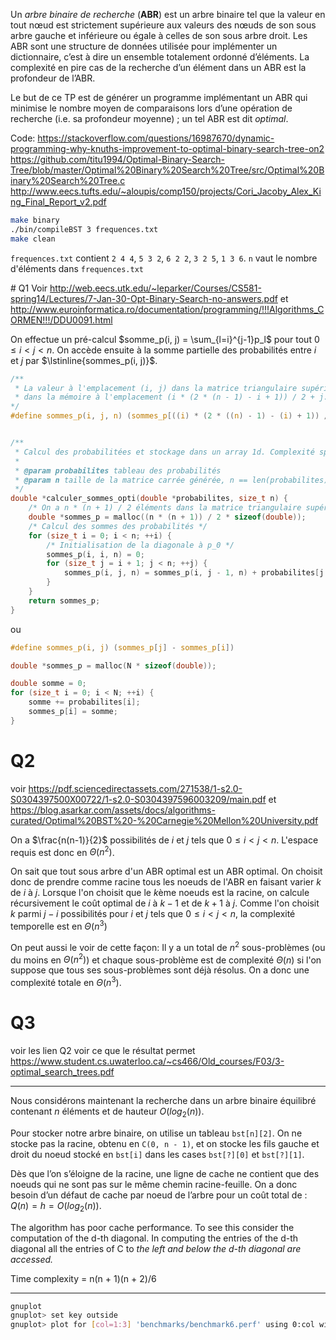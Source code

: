 Un _arbre binaire de recherche_ (**ABR**) est un arbre binaire tel que la valeur en tout nœud est strictement supérieure aux valeurs des nœuds de son sous arbre gauche et inférieure ou égale à celles de son sous arbre droit.
Les ABR sont une structure de données utilisée pour implémenter un dictionnaire, c’est à dire un ensemble totalement ordonné d’éléments. La complexité en pire cas de la recherche d’un élément dans un ABR est la profondeur de l’ABR.

Le but de ce TP est de générer un programme implémentant un ABR qui minimise le nombre moyen de
comparaisons lors d’une opération de recherche (i.e. sa profondeur moyenne) ; un tel ABR est dit _optimal_.

Code: https://stackoverflow.com/questions/16987670/dynamic-programming-why-knuths-improvement-to-optimal-binary-search-tree-on2
https://github.com/titu1994/Optimal-Binary-Search-Tree/blob/master/Optimal%20Binary%20Search%20Tree/src/Optimal%20Binary%20Search%20Tree.c
http://www.eecs.tufts.edu/~aloupis/comp150/projects/Cori_Jacoby_Alex_King_Final_Report_v2.pdf


```bash
make binary
./bin/compileBST 3 frequences.txt
make clean
```

`frequences.txt` contient `2 4 4`, `5 3 2`, `6 2 2`, `3 2 5`, `1 3 6`. `n` vaut le nombre d'éléments dans `frequences.txt`

# Q1
Voir http://web.eecs.utk.edu/~leparker/Courses/CS581-spring14/Lectures/7-Jan-30-Opt-Binary-Search-no-answers.pdf et http://www.euroinformatica.ro/documentation/programming/!!!Algorithms_CORMEN!!!/DDU0091.html

On effectue un pré-calcul $somme_p(i, j) = \sum_{l=i}^{j-1}p_l$ pour tout $0 \leq i < j < n$. On accède ensuite à la somme partielle des probabilités entre $i$ et $j$ par $\lstinline{sommes_p(i, j)}$.

```C
/** 
 * La valeur à l'emplacement (i, j) dans la matrice triangulaire supérieure se trouve 
 * dans la mémoire à l'emplacement (i * (2 * (n - 1) - i + 1)) / 2 + j.
*/
#define sommes_p(i, j, n) (sommes_p[((i) * (2 * ((n) - 1) - (i) + 1)) / 2 + (j)])


/**
 * Calcul des probabilitées et stockage dans un array 1d. Complexité spatiale et temporelle en O((n * (n + 1)) / 2).
 *
 * @param probabilites tableau des probabilités
 * @param n taille de la matrice carrée générée, n == len(probabilites) + 1
 */
double *calculer_sommes_opti(double *probabilites, size_t n) {
    /* On a n * (n + 1) / 2 éléments dans la matrice triangulaire supérieure avec la diagonale centrale nulle */
    double *sommes_p = malloc((n * (n + 1)) / 2 * sizeof(double));
    /* Calcul des sommes des probabilités */
    for (size_t i = 0; i < n; ++i) {
        /* Initialisation de la diagonale à p_0 */
        sommes_p(i, i, n) = 0;
        for (size_t j = i + 1; j < n; ++j) {
            sommes_p(i, j, n) = sommes_p(i, j - 1, n) + probabilites[j - 1];
        }
    }
    return sommes_p;
}
```
ou
```C
#define sommes_p(i, j) (sommes_p[j] - sommes_p[i])

double *sommes_p = malloc(N * sizeof(double));

double somme = 0;
for (size_t i = 0; i < N; ++i) {
	somme += probabilites[i];
	sommes_p[i] = somme;
}
```

# Q2
voir https://pdf.sciencedirectassets.com/271538/1-s2.0-S0304397500X00722/1-s2.0-S0304397596003209/main.pdf et https://blog.asarkar.com/assets/docs/algorithms-curated/Optimal%20BST%20-%20Carnegie%20Mellon%20University.pdf

On a $\frac{n(n-1)}{2}$ possibilités de $i$ et $j$ tels que $0 \leq i < j < n$. L'espace requis est donc en $\Theta(n^2)$.

On sait que tout sous arbre d'un ABR optimal est un ABR optimal. On choisit donc de prendre comme racine tous les noeuds de l'ABR en faisant varier $k$ de $i$ à $j$. Lorsque l'on choisit que le $k$ème noeuds est la racine, on calcule récursivement le coût optimal de $i$ à $k - 1$ et de $k + 1$ à $j$. Comme l'on choisit $k$ parmi $j - i$ possibilités pour $i$ et $j$ tels que $0 \leq i < j < n$, la complexité temporelle est en $\Theta(n^3)$

On peut aussi le voir de cette façon:
Il y a un total de $n^2$ sous-problèmes (ou du moins en $\Theta(n^2)$) et chaque sous-problème est de complexité $\Theta(n)$ si l'on suppose que tous ses sous-problèmes sont déjà résolus. On a donc une complexité totale en $\Theta(n^3)$.

# Q3
voir les lien Q2
voir ce que le résultat permet https://www.student.cs.uwaterloo.ca/~cs466/Old_courses/F03/3-optimal_search_trees.pdf


---

Nous considérons maintenant la recherche dans un arbre binaire équilibré contenant
$n$ éléments et de hauteur $O(log_2(n))$.

Pour stocker notre arbre binaire, on utilise un tableau `bst[n][2]`. On ne stocke pas la racine, obtenu en `C(0, n - 1)`, et on stocke les fils gauche et droit du noeud stocké en `bst[i]` dans les cases `bst[?][0]` et `bst[?][1]`.

Dès que l’on s’éloigne de la racine, une ligne de cache ne contient que des noeuds qui ne sont pas sur le même chemin racine-feuille. On a donc besoin d’un défaut de cache par noeud de l’arbre pour un coût total de : $Q(n) = h = O(log_2(n))$.

The algorithm has poor cache performance. To see this consider the computation of the d-th diagonal. In computing the entries of the d-th diagonal all the entries of C to _the left and below the d-th diagonal are accessed._

Time complexity = n(n + 1)(n + 2)/6

---

```bash
gnuplot
gnuplot> set key outside
gnuplot> plot for [col=1:3] 'benchmarks/benchmark6.perf' using 0:col with lines
```